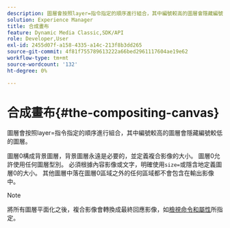 ```yaml
---
description: 圖層會按照layer=指令指定的順序進行組合，其中編號較高的圖層會隱藏編號較低的圖層。
solution: Experience Manager
title: 合成畫布
feature: Dynamic Media Classic,SDK/API
role: Developer,User
exl-id: 2455d07f-a158-4335-a14c-213f8b3dd265
source-git-commit: 4f81f755789613222a66bed2961117604ae19e62
workflow-type: tm+mt
source-wordcount: '132'
ht-degree: 0%

---
```


# 合成畫布{#the-compositing-canvas}

圖層會按照layer=指令指定的順序進行組合，其中編號較高的圖層會隱藏編號較低的圖層。

圖層0構成背景圖層，背景圖層永遠是必要的，並定義複合影像的大小。 圖層0允許使用任何圖層型別。 必須根據內容影像或文字，明確使用`size=`或隱含地定義圖層0的大小。 其他圖層中落在圖層0區域之外的任何區域都不會包含在輸出影像中。

>[!NOTE]
>
>將所有圖層平面化之後，複合影像會轉換成最終回應影像，如[檢視命令和屬性](../../../../../../is-api/http-ref/image-serving-api-ref/c-http-protocol-reference/c-syntax-and-features/c-command-overview/r-view-commands-and-attributes.md#reference-8b3d637d080a47a4ba669a7f0de2ba90)所指定。
